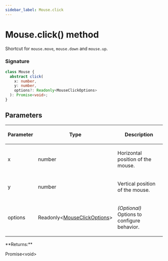```yaml
---
sidebar_label: Mouse.click
---
```


# Mouse.click() method

Shortcut for `mouse.move`, `mouse.down` and `mouse.up`.

### Signature

```typescript
class Mouse {
  abstract click(
    x: number,
    y: number,
    options?: Readonly<MouseClickOptions>
  ): Promise<void>;
}
```

## Parameters

<table><thead><tr><th>

Parameter

</th><th>

Type

</th><th>

Description

</th></tr></thead>
<tbody><tr><td>

x

</td><td>

number

</td><td>

Horizontal position of the mouse.

</td></tr>
<tr><td>

y

</td><td>

number

</td><td>

Vertical position of the mouse.

</td></tr>
<tr><td>

options

</td><td>

Readonly&lt;[MouseClickOptions](./puppeteer.mouseclickoptions.md)&gt;

</td><td>

_(Optional)_ Options to configure behavior.

</td></tr>
</tbody></table>
**Returns:**

Promise&lt;void&gt;
